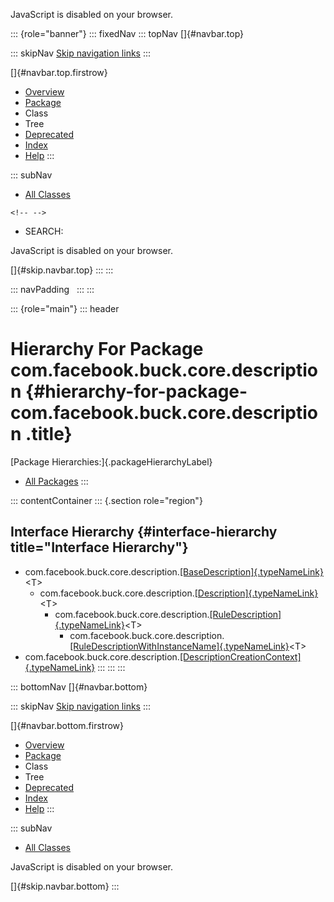 <div>

JavaScript is disabled on your browser.

</div>

::: {role="banner"}
::: fixedNav
::: topNav
[]{#navbar.top}

::: skipNav
[Skip navigation links](#skip.navbar.top "Skip navigation links")
:::

[]{#navbar.top.firstrow}

-   [Overview](../../../../../index.html)
-   [Package](package-summary.html)
-   Class
-   Tree
-   [Deprecated](../../../../../deprecated-list.html)
-   [Index](../../../../../index-all.html)
-   [Help](../../../../../help-doc.html)
:::

::: subNav
-   [All Classes](../../../../../allclasses.html)

```{=html}
<!-- -->
```
-   SEARCH:

<div>

<div>

JavaScript is disabled on your browser.

</div>

</div>

[]{#skip.navbar.top}
:::
:::

::: navPadding
 
:::
:::

::: {role="main"}
::: header
# Hierarchy For Package com.facebook.buck.core.description {#hierarchy-for-package-com.facebook.buck.core.description .title}

[Package Hierarchies:]{.packageHierarchyLabel}

-   [All Packages](../../../../../overview-tree.html)
:::

::: contentContainer
::: {.section role="region"}
## Interface Hierarchy {#interface-hierarchy title="Interface Hierarchy"}

-   com.facebook.buck.core.description.[[BaseDescription]{.typeNameLink}](BaseDescription.html "interface in com.facebook.buck.core.description")\<T\>
    -   com.facebook.buck.core.description.[[Description]{.typeNameLink}](Description.html "interface in com.facebook.buck.core.description")\<T\>
        -   com.facebook.buck.core.description.[[RuleDescription]{.typeNameLink}](RuleDescription.html "interface in com.facebook.buck.core.description")\<T\>
            -   com.facebook.buck.core.description.[[RuleDescriptionWithInstanceName]{.typeNameLink}](RuleDescriptionWithInstanceName.html "interface in com.facebook.buck.core.description")\<T\>
-   com.facebook.buck.core.description.[[DescriptionCreationContext]{.typeNameLink}](DescriptionCreationContext.html "interface in com.facebook.buck.core.description")
:::
:::
:::

::: bottomNav
[]{#navbar.bottom}

::: skipNav
[Skip navigation links](#skip.navbar.bottom "Skip navigation links")
:::

[]{#navbar.bottom.firstrow}

-   [Overview](../../../../../index.html)
-   [Package](package-summary.html)
-   Class
-   Tree
-   [Deprecated](../../../../../deprecated-list.html)
-   [Index](../../../../../index-all.html)
-   [Help](../../../../../help-doc.html)
:::

::: subNav
-   [All Classes](../../../../../allclasses.html)

<div>

<div>

JavaScript is disabled on your browser.

</div>

</div>

[]{#skip.navbar.bottom}
:::
